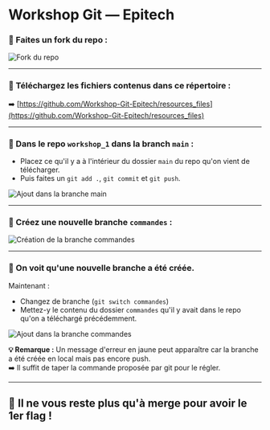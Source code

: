 # Workshop Git — Epitech

### 📌 Faites un fork du repo :

![Fork du repo](https://i.imgur.com/jJiqkgI.png)

---

### 📌 Téléchargez les fichiers contenus dans ce répertoire :

➡️ [https://github.com/Workshop-Git-Epitech/resources_files](https://github.com/Workshop-Git-Epitech/resources_files)

---

### 📌 Dans le repo `workshop_1` dans la branch `main` :
- Placez ce qu'il y a à l'intérieur du dossier `main` du repo qu'on vient de télécharger.
- Puis faites un `git add .`, `git commit` et `git push`.

![Ajout dans la branche main](https://i.imgur.com/mUDlniq.png)

---

### 📌 Créez une nouvelle branche `commandes` :

![Création de la branche commandes](https://i.imgur.com/kKyB9zy.png)

---

### 📌 On voit qu'une nouvelle branche a été créée.
Maintenant :
- Changez de branche (`git switch commandes`)
- Mettez-y le contenu du dossier `commandes` qu'il y avait dans le repo qu'on a téléchargé précédemment.

![Ajout dans la branche commandes](https://i.imgur.com/PNCEakI.png)

**💡 Remarque :**
Un message d'erreur en jaune peut apparaître car la branche a été créée en local mais pas encore push.  
➡️ Il suffit de taper la commande proposée par git pour le régler.

---

## 🎉 Il ne vous reste plus qu'à merge pour avoir le 1er flag !
